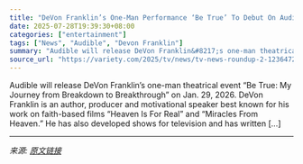 ```yaml
---
title: "DeVon Franklin’s One-Man Performance ‘Be True’ To Debut On Audible (TV News Roundup)"
date: 2025-07-28T19:39:30+08:00
categories: ["entertainment"]
tags: ["News", "Audible", "Devon Franklin"]
summary: "Audible will release DeVon Franklin&#8217;s one-man theatrical event &#8220;Be True: My Journey from Breakdown to Breakthrough&#8221; on Jan. 29, 2026. DeVon Franklin is an author, producer and motiva"
source_url: "https://variety.com/2025/tv/news/tv-news-roundup-2-1236472190/"
---
```


Audible will release DeVon Franklin&#8217;s one-man theatrical event &#8220;Be True: My Journey from Breakdown to Breakthrough&#8221; on Jan. 29, 2026. DeVon Franklin is an author, producer and motivational speaker best known for his work on faith-based films &#8220;Heaven Is For Real&#8221; and &#8220;Miracles From Heaven.&#8221; He has also developed shows for television and has written [&#8230;]

---

*来源: [原文链接](https://variety.com/2025/tv/news/tv-news-roundup-2-1236472190/)*
